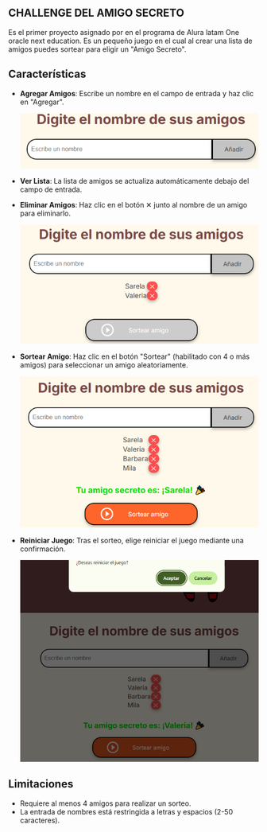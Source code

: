 
## **CHALLENGE DEL AMIGO SECRETO**

Es el primer proyecto asignado por en el programa de Alura latam One oracle next education. Es un pequeño juego en el cual al crear una lista de amigos puedes sortear para eligir un "Amigo Secreto".

## Características
- **Agregar Amigos**: Escribe un nombre en el campo de entrada y haz clic en "Agregar".

    ![Agregar](assets/Agregar.png)

- **Ver Lista**: La lista de amigos se actualiza automáticamente debajo del campo de entrada.

- **Eliminar Amigos**: Haz clic en el botón ✕ junto al nombre de un amigo para eliminarlo.

    ![Eliminar](assets/Eliminar.png)

- **Sortear Amigo**: Haz clic en el botón "Sortear" (habilitado con 4 o más amigos) para seleccionar un amigo aleatoriamente.

    ![Sortear](assets/Sortear.png)

- **Reiniciar Juego**: Tras el sorteo, elige reiniciar el juego mediante una confirmación.

    ![Reiniciar](assets/Reiniciar.png)


## Limitaciones
- Requiere al menos 4 amigos para realizar un sorteo.
- La entrada de nombres está restringida a letras y espacios (2-50 caracteres).


